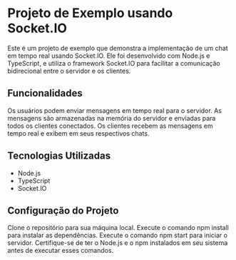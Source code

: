 # Projeto de Exemplo usando Socket.IO
Este é um projeto de exemplo que demonstra a implementação de um chat em tempo real usando Socket.IO. Ele foi desenvolvido com Node.js e TypeScript, e utiliza o framework Socket.IO para facilitar a comunicação bidirecional entre o servidor e os clientes.

## Funcionalidades
Os usuários podem enviar mensagens em tempo real para o servidor.
As mensagens são armazenadas na memória do servidor e enviadas para todos os clientes conectados.
Os clientes recebem as mensagens em tempo real e exibem em seus respectivos chats.
## Tecnologias Utilizadas
- Node.js
- TypeScript
- Socket.IO
## Configuração do Projeto
Clone o repositório para sua máquina local.
Execute o comando npm install para instalar as dependências.
Execute o comando npm start para iniciar o servidor.
Certifique-se de ter o Node.js e o npm instalados em seu sistema antes de executar esses comandos.
